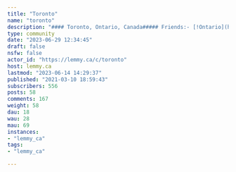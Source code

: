 ```yaml
---
title: "Toronto" 
name: "toronto"
description: "#### Toronto, Ontario, Canada##### Friends:- [!Ontario](https://lemmy.ca/c/ontario)- [!AskTO](https://lemmy.ca/c/askto)##### [Support lemmy.ca](https://lemmy.ca/post/654216)"
type: community
date: "2023-06-29 12:34:45"
draft: false
nsfw: false
actor_id: "https://lemmy.ca/c/toronto"
host: lemmy.ca
lastmod: "2023-06-14 14:29:37"
published: "2021-03-10 18:59:43"
subscribers: 556
posts: 58
comments: 167
weight: 58
dau: 18
wau: 28
mau: 69
instances:
- "lemmy_ca"
tags: 
- "lemmy_ca"

---
```

